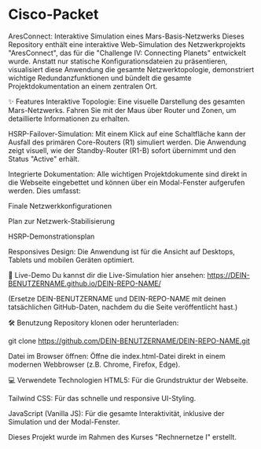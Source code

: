 # Cisco-Packet
AresConnect: Interaktive Simulation eines Mars-Basis-Netzwerks
Dieses Repository enthält eine interaktive Web-Simulation des Netzwerkprojekts "AresConnect", das für die "Challenge IV: Connecting Planets" entwickelt wurde. Anstatt nur statische Konfigurationsdateien zu präsentieren, visualisiert diese Anwendung die gesamte Netzwerktopologie, demonstriert wichtige Redundanzfunktionen und bündelt die gesamte Projektdokumentation an einem zentralen Ort.

✨ Features
Interaktive Topologie: Eine visuelle Darstellung des gesamten Mars-Netzwerks. Fahren Sie mit der Maus über Router und Zonen, um detaillierte Informationen zu erhalten.

HSRP-Failover-Simulation: Mit einem Klick auf eine Schaltfläche kann der Ausfall des primären Core-Routers (R1) simuliert werden. Die Anwendung zeigt visuell, wie der Standby-Router (R1-B) sofort übernimmt und den Status "Active" erhält.

Integrierte Dokumentation: Alle wichtigen Projektdokumente sind direkt in die Webseite eingebettet und können über ein Modal-Fenster aufgerufen werden. Dies umfasst:

Finale Netzwerkkonfigurationen

Plan zur Netzwerk-Stabilisierung

HSRP-Demonstrationsplan

Responsives Design: Die Anwendung ist für die Ansicht auf Desktops, Tablets und mobilen Geräten optimiert.

🚀 Live-Demo
Du kannst dir die Live-Simulation hier ansehen: https://DEIN-BENUTZERNAME.github.io/DEIN-REPO-NAME/

(Ersetze DEIN-BENUTZERNAME und DEIN-REPO-NAME mit deinen tatsächlichen GitHub-Daten, nachdem du die Seite veröffentlicht hast.)

🛠️ Benutzung
Repository klonen oder herunterladen:

git clone https://github.com/DEIN-BENUTZERNAME/DEIN-REPO-NAME.git

Datei im Browser öffnen:
Öffne die index.html-Datei direkt in einem modernen Webbrowser (z.B. Chrome, Firefox, Edge).

💻 Verwendete Technologien
HTML5: Für die Grundstruktur der Webseite.

Tailwind CSS: Für das schnelle und responsive UI-Styling.

JavaScript (Vanilla JS): Für die gesamte Interaktivität, inklusive der Simulation und der Modal-Fenster.

Dieses Projekt wurde im Rahmen des Kurses "Rechnernetze I" erstellt.
